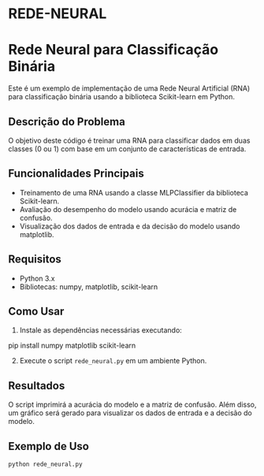 # REDE-NEURAL

# Rede Neural para Classificação Binária

Este é um exemplo de implementação de uma Rede Neural Artificial (RNA) para classificação binária usando a biblioteca Scikit-learn em Python.

## Descrição do Problema

O objetivo deste código é treinar uma RNA para classificar dados em duas classes (0 ou 1) com base em um conjunto de características de entrada.

## Funcionalidades Principais

- Treinamento de uma RNA usando a classe MLPClassifier da biblioteca Scikit-learn.
- Avaliação do desempenho do modelo usando acurácia e matriz de confusão.
- Visualização dos dados de entrada e da decisão do modelo usando matplotlib.

## Requisitos

- Python 3.x
- Bibliotecas: numpy, matplotlib, scikit-learn

## Como Usar

1. Instale as dependências necessárias executando:

pip install  numpy matplotlib scikit-learn

2. Execute o script `rede_neural.py` em um ambiente Python.

## Resultados

O script imprimirá a acurácia do modelo e a matriz de confusão. Além disso, um gráfico será gerado para visualizar os dados de entrada e a decisão do modelo.

## Exemplo de Uso

```bash
python rede_neural.py
```
